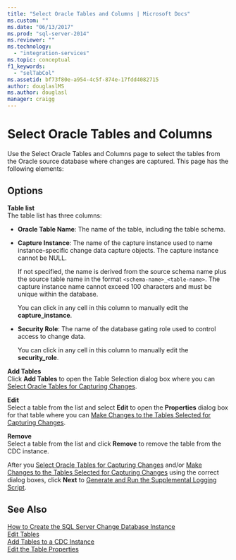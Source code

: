 ```yaml
---
title: "Select Oracle Tables and Columns | Microsoft Docs"
ms.custom: ""
ms.date: "06/13/2017"
ms.prod: "sql-server-2014"
ms.reviewer: ""
ms.technology: 
  - "integration-services"
ms.topic: conceptual
f1_keywords: 
  - "selTabCol"
ms.assetid: bf73f80e-a954-4c5f-874e-17fdd4082715
author: douglaslMS
ms.author: douglasl
manager: craigg
---
```

# Select Oracle Tables and Columns
  Use the Select Oracle Tables and Columns page to select the tables from the Oracle source database where changes are captured. This page has the following elements:  
  
## Options  
 **Table list**  
 The table list has three columns:  
  
-   **Oracle Table Name**: The name of the table, including the table schema.  
  
-   **Capture Instance**: The name of the capture instance used to name instance-specific change data capture objects. The capture instance cannot be NULL.  
  
     If not specified, the name is derived from the source schema name plus the source table name in the format `<schema-name>_<table-name>`. The capture instance name cannot exceed 100 characters and must be unique within the database.  
  
     You can click in any cell in this column to manually edit the **capture_instance**.  
  
-   **Security Role**: The name of the database gating role used to control access to change data.  
  
     You can click in any cell in this column to manually edit the **security_role**.  
  
 **Add Tables**  
 Click **Add Tables** to open the Table Selection dialog box where you can [Select Oracle Tables for Capturing Changes](select-oracle-tables-for-capturing-changes.md).  
  
 **Edit**  
 Select a table from the list and select **Edit** to open the **Properties** dialog box for that table where you can [Make Changes to the Tables Selected for Capturing Changes](make-changes-to-the-tables-selected-for-capturing-changes.md).  
  
 **Remove**  
 Select a table from the list and click **Remove** to remove the table from the CDC instance.  
  
 After you [Select Oracle Tables for Capturing Changes](select-oracle-tables-for-capturing-changes.md) and/or [Make Changes to the Tables Selected for Capturing Changes](make-changes-to-the-tables-selected-for-capturing-changes.md) using the correct dialog boxes, click **Next** to [Generate and Run the Supplemental Logging Script](generate-and-run-the-supplemental-logging-script.md).  
  
## See Also  
 [How to Create the SQL Server Change Database Instance](how-to-create-the-sql-server-change-database-instance.md)   
 [Edit Tables](edit-tables.md)   
 [Add Tables to a CDC Instance](add-tables-to-a-cdc-instance.md)   
 [Edit the Table Properties](edit-the-table-properties.md)  
  
  
